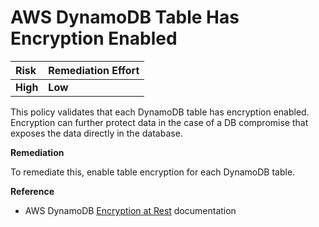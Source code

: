 # AWS DynamoDB Table Has Encryption Enabled

| Risk     | Remediation Effort |
| :------- | :----------------- |
| **High** | **Low**            |

This policy validates that each DynamoDB table has encryption enabled. Encryption can further protect data in the case of a DB compromise that exposes the data directly in the database.

**Remediation**

To remediate this, enable table encryption for each DynamoDB table.

**Reference**

- AWS DynamoDB [Encryption at Rest](https://docs.aws.amazon.com/amazondynamodb/latest/developerguide/EncryptionAtRest.html) documentation
